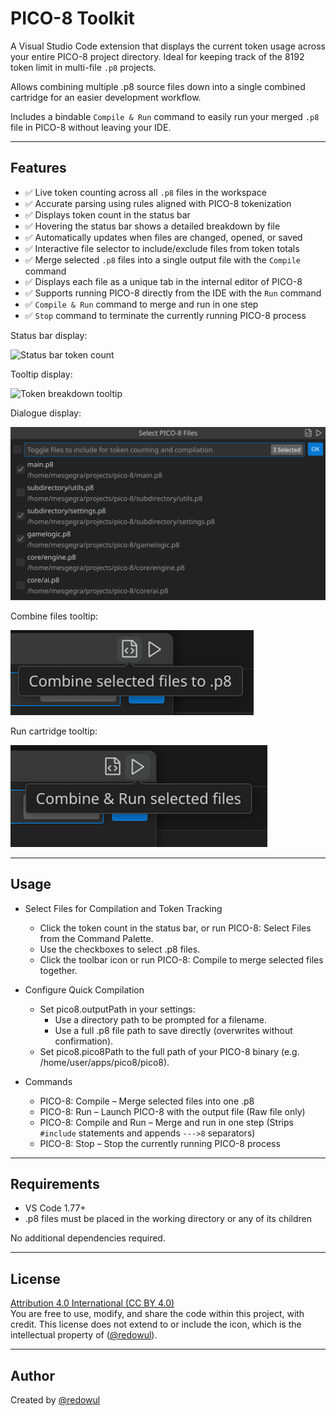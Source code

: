# PICO-8 Toolkit 

A Visual Studio Code extension that displays the current token usage across your entire PICO-8 project directory. Ideal for keeping track of the 8192 token limit in multi-file `.p8` projects.

Allows combining multiple .p8 source files down into a single combined cartridge for an easier development workflow. 

Includes a bindable `Compile & Run` command to easily run your merged `.p8` file in PICO-8 without leaving your IDE.

---

## Features

- ✅ Live token counting across all `.p8` files in the workspace
- ✅ Accurate parsing using rules aligned with PICO-8 tokenization
- ✅ Displays token count in the status bar
- ✅ Hovering the status bar shows a detailed breakdown by file
- ✅ Automatically updates when files are changed, opened, or saved
- ✅ Interactive file selector to include/exclude files from token totals
- ✅ Merge selected `.p8` files into a single output file with the `Compile` command 
- ✅ Displays each file as a unique tab in the internal editor of PICO-8 
- ✅ Supports running PICO-8 directly from the IDE with the `Run` command
- ✅ `Compile & Run` command to merge and run in one step
- ✅ `Stop` command to terminate the currently running PICO-8 process

Status bar display:

![Status bar token count](images/status-bar.png)

Tooltip display:

![Token breakdown tooltip](images/tooltip.png)

Dialogue display:

![File radiobutton dialogue](images/dialogue.png)

Combine files tooltip:

![Combine files tooltip](images/combine.png)

Run cartridge tooltip:

![Run cartridge tooltip](images/run.png)

---

## Usage
- Select Files for Compilation and Token Tracking
    - Click the token count in the status bar, or run PICO-8: Select Files from the Command Palette.
    - Use the checkboxes to select .p8 files.
    - Click the toolbar icon or run PICO-8: Compile to merge selected files together.

- Configure Quick Compilation
    - Set pico8.outputPath in your settings:
        - Use a directory path to be prompted for a filename.
        - Use a full .p8 file path to save directly (overwrites without confirmation).
    - Set pico8.pico8Path to the full path of your PICO-8 binary (e.g. /home/user/apps/pico8/pico8).

- Commands
    - PICO-8: Compile – Merge selected files into one .p8
    - PICO-8: Run – Launch PICO-8 with the output file (Raw file only)
    - PICO-8: Compile and Run – Merge and run in one step (Strips `#include` statements and appends `--->8` separators)
    - PICO-8: Stop – Stop the currently running PICO-8 process

---

## Requirements

- VS Code 1.77+  
- .p8 files must be placed in the working directory or any of its children 

No additional dependencies required.

---

## License

[Attribution 4.0 International (CC BY 4.0)](https://creativecommons.org/licenses/by/4.0/)  
You are free to use, modify, and share the code within this project, with credit. This license does not extend to or include the icon, which is the intellectual property of ([@redowul](https://github.com/redowul)).

---

## Author

Created by [@redowul](https://github.com/redowul)
